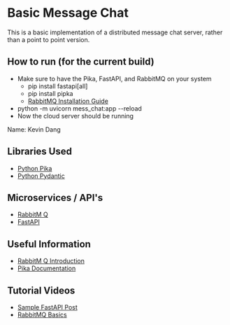 # Basic Message Chat
This is a basic implementation of a distributed message chat server, rather than a point to point version.

## How to run (for the current build)
* Make sure to have the Pika, FastAPI, and RabbitMQ on your system
    * pip install fastapi[all]
    * pip install pipka
    * [RabbitMQ Installation Guide](https://www.rabbitmq.com/download.html)
* python -m uvicorn mess_chat:app --reload
* Now the cloud server should be running

Name: Kevin Dang

## Libraries Used
* [Python Pika](https://pypi.org/project/pika/#:~:text=Pika%20is%20a%20RabbitMQ%20%28AMQP%200-9-1%29%20client%20library,RabbitMQ%E2%80%99s%20extensions.%20Python%202.7%20and%203.4%2B%20are%20supported.)
* [Python Pydantic](https://pydantic-docs.helpmanual.io/)

## Microservices / API's
* [RabbitM Q](https://www.rabbitmq.com/#features)
* [FastAPI](https://fastapi.tiangolo.com/)

## Useful Information
* [RabbitM Q Introduction](https://www.rabbitmq.com/tutorials/tutorial-one-python.html)
* [Pika Documentation](https://pika.readthedocs.io/en/stable/)

## Tutorial Videos
* [Sample FastAPI Post](https://www.youtube.com/watch?v=wS9LfFtXdBs&ab_channel=codeme)
* [RabbitMQ Basics](https://www.youtube.com/watch?v=Cie5v59mrTg&ab_channel=HusseinNasser)